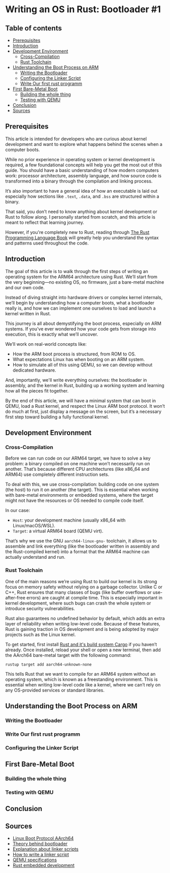 # Writing an OS in Rust: Bootloader #1

## Table of contents

- [Prerequisites](#prerequisites)
- [Introduction](#introduction)
- [Development Environment](#development-environment)
  - [Cross-Compilation](#cross-compilation)
  - [Rust Toolchain](#rust-Toolchain)
- [Understanding the Boot Process on ARM](#understanding-the-boot-process-on-arm)
  - [Writing the Bootloader](#writing-the-Bootloader)
  - [Configuring the Linker Script](#configuring-the-linker-script)
  - [Write Our first rust programm](#write-our-first-rust-programm)
- [First Bare-Metal Boot](#first-bare-metal-boot)
  - [Building the whole thing](#building-the-whole-thing)
  - [Testing with QEMU](#testing-with-qemu)
- [Conclusion](#conclusion)
- [Sources](#sources)

## Prerequisites

This article is intended for developers who are curious about kernel development and want to explore what happens behind the scenes when a computer boots.

While no prior experience in operating system or kernel development is required, a few foundational concepts will help you get the most out of this guide. You should have a basic understanding of how modern computers work: processor architecture, assembly language, and how source code is transformed into a binary through the compilation and linking process.

It’s also important to have a general idea of how an executable is laid out especially how sections like `.text`, `.data`, and `.bss` are structured within a binary.

That said, you don’t need to know anything about kernel development or Rust to follow along. I personally started from scratch, and this article is meant to reflect that learning journey.

However, if you're completely new to Rust, reading through [The Rust Programming Language Book](https://doc.rust-lang.org/book/) will greatly help you understand the syntax and patterns used throughout the code.

## Introduction

The goal of this article is to walk through the first steps of writing an operating system for the ARM64 architecture using Rust. We’ll start from the very beginning—no existing OS, no firmware, just a bare-metal machine and our own code.

Instead of diving straight into hardware drivers or complex kernel internals, we’ll begin by understanding how a computer boots, what a bootloader really is, and how we can implement one ourselves to load and launch a kernel written in Rust.

This journey is all about demystifying the boot process, especially on ARM systems. If you’ve ever wondered how your code gets from storage into execution, this is exactly what we’ll uncover.

We’ll work on real-world concepts like:

- How the ARM boot process is structured, from ROM to OS.
- What expectations Linux has when booting on an ARM system.
- How to simulate all of this using QEMU, so we can develop without dedicated hardware.

And, importantly, we'll write everything ourselves: the bootloader in assembly, and the kernel in Rust, building up a working system and learning how all the pieces fit together.

By the end of this article, we will have a minimal system that can boot in QEMU, load a Rust kernel, and respect the Linux ARM boot protocol. It won’t do much at first, just display a message on the screen, but it’s a necessary first step toward building a fully functional kernel.

## Development Environment

### Cross-Compilation

Before we can run code on our ARM64 target, we have to solve a key problem: a binary compiled on one machine won’t necessarily run on another. That’s because different CPU architectures (like x86_64 and ARM64) use completely different instruction sets.

To deal with this, we use cross-compilation: building code on one system (the host) to run it on another (the target). This is essential when working with bare-metal environments or embedded systems, where the target might not have the resources or OS needed to compile code itself.

In our case:

- `Host`: your development machine (usually x86_64 with Linux/macOS/WSL).
- `Target`: a virtual ARM64 board (QEMU virt).

That’s why we use the GNU `aarch64-linux-gnu-` toolchain, it allows us to assemble and link everything (like the bootloader written in assembly and the Rust-compiled kernel) into a format that the ARM64 machine can actually understand and run.

### Rust Toolchain

One of the main reasons we’re using Rust to build our kernel is its strong focus on memory safety without relying on a garbage collector. Unlike C or C++, Rust ensures that many classes of bugs (like buffer overflows or use-after-free errors) are caught at compile time. This is especially important in kernel development, where such bugs can crash the whole system or introduce security vulnerabilities.

Rust also guarantees no undefined behavior by default, which adds an extra layer of reliability when writing low-level code. Because of these features, Rust is gaining traction in OS development and is being adopted by major projects such as the Linux kernel.

To get started, first install [Rust and it's build system Cargo](https://doc.rust-lang.org/book/ch01-00-getting-started.html) if you haven’t already. Once installed, reload your shell or open a new terminal, then add the AArch64 bare-metal target with the following command:

```shell
rustup target add aarch64-unknown-none
```

This tells Rust that we want to compile for an ARM64 system without an operating system, which is known as a freestanding environment. This is essential when writing low-level code like a kernel, where we can’t rely on any OS-provided services or standard libraries.

## Understanding the Boot Process on ARM

### Writing the Bootloader

### Write Our first rust programm

### Configuring the Linker Script

## First Bare-Metal Boot

### Building the whole thing

### Testing with QEMU

## Conclusion

## Sources

- [Linux Boot Protocol AArch64](https://docs.kernel.org/arch/arm64/booting.html)
- [Theory behind bootloader](https://reversepcb.com/bootloader/)
- [Explanation about linker scripts](https://wiki.osdev.org/Linker_Scripts)
- [How to write a linker script](https://users.informatik.haw-hamburg.de/~krabat/FH-Labor/gnupro/5_GNUPro_Utilities/c_Using_LD/ldLinker_scripts.html)
- [QEMU specifications](https://www.qemu.org/docs/master/system/arm/virt.html)
- [Rust embedded development](https://docs.rust-embedded.org/book/intro/index.html)
